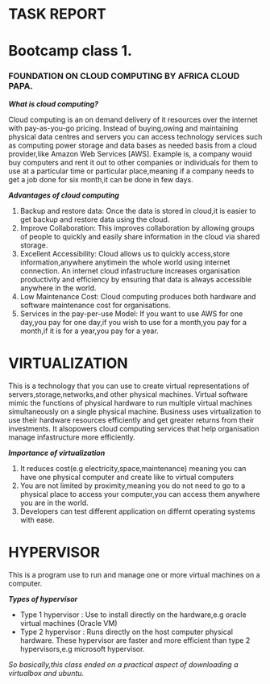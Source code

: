 # TASK REPORT
# Bootcamp class 1.
### FOUNDATION ON CLOUD COMPUTING BY AFRICA CLOUD PAPA.
_**What is cloud computing?**_

Cloud computing is an on demand delivery of it resources over the internet with pay-as-you-go pricing. Instead of buying,owing and maintaining physical data centres and servers you can access technology services such as computing power storage and data bases as needed basis from a cloud provider,like Amazon Web Services [AWS]. Example is, a company wouid buy computers and rent it out to other companies or individuals for them to use at a particular time or particular place,meaning if a company needs to get a job done for six month,it can be done in few days.

_**Advantages of cloud computing**_ 

1. Backup and restore data: Once the data is stored in cloud,it is easier to get backup and restore data using the cloud.
2. Improve Collaboration: This improves collaboration by allowing groups of people to quickly and easily share information in the cloud via shared storage.
3. Excellent Accessibility: Cloud allows us to quickly access,store information,anywhere anytimein the whole world using internet connection. An internet cloud infastructure increases organisation productivity and efficiency by ensuring that data is always accessible anywhere in the world.
4. Low Maintenance Cost: Cloud computing produces both hardware and software maintenance cost for organisations.
5. Services in the pay-per-use Model: If you want to use AWS for one day,you pay for one day,if you wish to use for a month,you pay for a month,if it is for a year,you pay for a year.

# VIRTUALIZATION

This is a technology that you can use to create virtual representations of servers,storage,networks,and other physical machines. Virtual software mimic the functions of physical hardware to run multiple virtual machines simultaneously on a single physical machine.
Business uses virtualization to use their hardware resources efficiently and get greater returns from their investments. It alsopowers cloud computing services that help organisation manage infastructure more efficiently.

 _**Importance of virtualization**_

1. It reduces cost(e.g electricity,space,maintenance) meaning you can have one physical computer and create like to virtual computers
2. You are not limited by proximity,meaning you do not need to go to a physical place to access your computer,you can access them anywhere you are in the world.
3. Developers can test different application on differnt operating systems with ease.
   
# HYPERVISOR

This is a program use to run and manage one or more virtual machines on a computer.

 _**Types of hypervisor**_

* Type 1 hypervisor : Use to install directly on the hardware,e.g oracle virtual machines (Oracle VM)
* Type 2 hypervisor : Runs directly on the host computer physical hardware. These hypervisor are faster and more efficient than type 2 hypervisors,e.g microsoft hypervisor.

_So basically,this class ended on a practical aspect of downloading a virtualbox and ubuntu._














